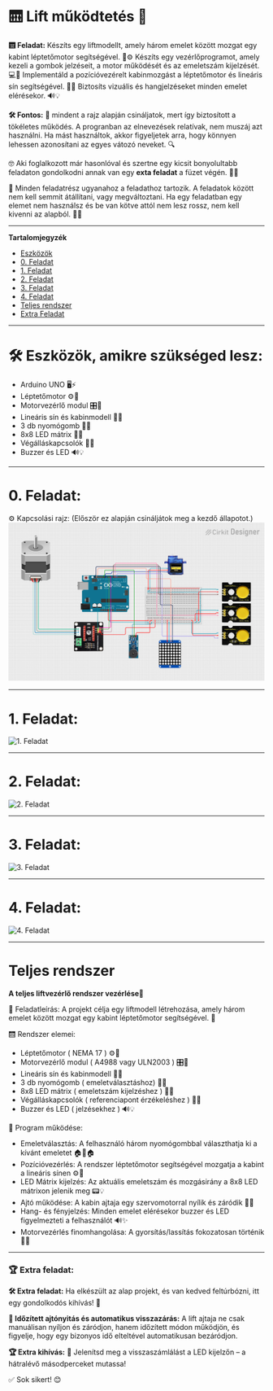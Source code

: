 # 🛗 Lift működtetés 🚀

**🛗 Feladat:** Készíts egy liftmodellt, amely három emelet között mozgat egy kabint léptetőmotor segítségével. 🚀⚙️ Készíts egy vezérlőprogramot, amely kezeli a gombok jelzéseit, a motor működését és az emeletszám kijelzését. 💻🔢 Implementáld a pozícióvezérelt kabinmozgást a léptetőmotor és lineáris sín segítségével. 🚡📏 Biztosíts vizuális és hangjelzéseket minden emelet elérésekor. 🔊💡

**🛠️ Fontos:** 📝 mindent a rajz alapján csináljatok, mert így biztosított a tökéletes működés. A progranban az elnevezések relatívak, nem muszáj azt használni. Ha mást használtok, akkor figyeljetek arra, hogy könnyen lehessen azonosítani az egyes vátozó neveket. 🔍

🤓 Aki foglalkozott már hasonlóval és szertne egy kicsit bonyolultabb feladaton gondolkodni annak van egy **exta feladat** a füzet végén. 📖💡

🔗 Minden feladatrész ugyanahoz a feladathoz tartozik. A feladatok között nem kell semmit átállítani, vagy megváltoztani. Ha egy feladatban egy elemet nem használsz és be van kötve attól nem lesz rossz, nem kell kivenni az alapból. 🔄✅

---

**Tartalomjegyzék**
-   [Eszközök](#️-eszközök-amikre-szükséged-lesz)
-   [0. Feladat](#0-feladat)
-   [1. Feladat](#1-feladat)
-   [2. Feladat](#2-feladat) 
-   [3. Feladat](#3-feladat)
-   [4. Feladat](#4-feladat)
-   [Teljes rendszer](#a-teljes-rendszer-működtetése)
-   [Extra Feladat](#-extra-feladat)

---

# 🛠️ Eszközök, amikre szükséged lesz:
- Arduino UNO 🖥️⚡
- Léptetőmotor ⚙️🔄
- Motorvezérlő modul 🎛️🔌
- Lineáris sín és kabinmodell 🚠📏
- 3 db nyomógomb 🔘🔢
- 8x8 LED mátrix 🔲💡
- Végálláskapcsolók 🚫📍
- Buzzer és LED 🔊💡

---

# 0. Feladat:
⚙️ Kapcsolási rajz: (Először ez alapján csináljátok meg a kezdő állapotot.) 
![kapcsolási rajz](bekotes.png)

---

# 1. Feladat:


![1. Feladat](l-1.png)

---

# 2. Feladat:


![2. Feladat](l-2.png)

---

# 3. Feladat:


![3. Feladat](l-3.png)

---

# 4. Feladat:


![4. Feladat](l-4.png)

---

# Teljes rendszer
**A teljes liftvezérlő rendszer vezérlése**🚀

📌 Feladatleírás: A projekt célja egy liftmodell létrehozása, amely három emelet között mozgat egy kabint léptetőmotor segítségével. 🚀

🛗 Rendszer elemei:
- Léptetőmotor ( NEMA 17 ) ⚙️🔄
- Motorvezérlő modul ( A4988 vagy ULN2003 ) 🎛️🔌
- Lineáris sín és kabinmodell 🚠📏
- 3 db nyomógomb (  emeletválasztáshoz) 🔘🔢
- 8x8 LED mátrix ( emeletszám kijelzéshez ) 🔲💡
- Végálláskapcsolók ( referenciapont érzékeléshez ) 🚫📍
- Buzzer és LED ( jelzésekhez ) 🔊💡

🚀 Program működése:
- Emeletválasztás: A felhasználó három nyomógombbal választhatja ki a kívánt emeletet 🏠🔘🏠 
- Pozícióvezérlés: A rendszer léptetőmotor segítségével mozgatja a kabint a lineáris sínen ⚙️📏 
- LED Mátrix kijelzés: Az aktuális emeletszám és mozgásirány a 8x8 LED mátrixon jelenik meg 📟💡 
- Ajtó működése: A kabin ajtaja egy szervomotorral nyílik és záródik 🚪🔄 
- Hang- és fényjelzés: Minden emelet elérésekor buzzer és LED figyelmezteti a felhasználót 🔊✨ 
- Motorvezérlés finomhangolása: A gyorsítás/lassítás fokozatosan történik 🚀🐢

---

### **🏆 Extra feladat:**  
**🛠 Extra feladat:** Ha elkészült az alap projekt, és van kedved feltúrbózni, itt egy gondolkodós kihívás! 🤔

**📌 Időzített ajtónyitás és automatikus visszazárás:** A lift ajtaja ne csak manuálisan nyíljon és záródjon, hanem időzített módon működjön, és figyelje, hogy egy bizonyos idő elteltével automatikusan bezáródjon.

**🏆 Extra kihívás:** 👀 Jelenítsd meg a visszaszámlálást a LED kijelzőn – a hátralévő másodperceket mutassa! 

✅ Sok sikert! 😊

